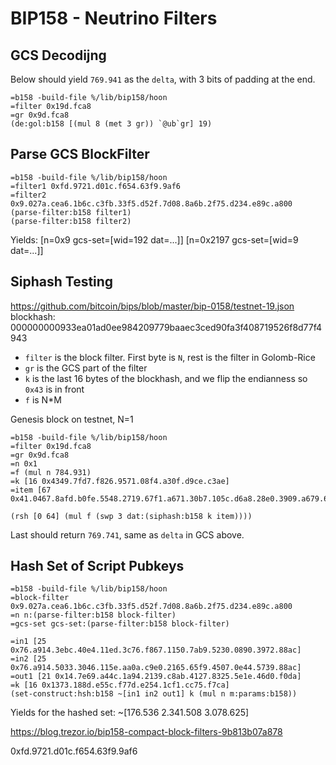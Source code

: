 # BIP158 - Neutrino Filters

## GCS Decodijng
Below should yield `769.941` as the `delta`, with 3 bits of padding at the end.
```
=b158 -build-file %/lib/bip158/hoon
=filter 0x19d.fca8
=gr 0x9d.fca8
(de:gol:b158 [(mul 8 (met 3 gr)) `@ub`gr] 19)
```

## Parse GCS BlockFilter
```
=b158 -build-file %/lib/bip158/hoon
=filter1 0xfd.9721.d01c.f654.63f9.9af6
=filter2 0x9.027a.cea6.1b6c.c3fb.33f5.d52f.7d08.8a6b.2f75.d234.e89c.a800
(parse-filter:b158 filter1)
(parse-filter:b158 filter2)
```
Yields:
[n=0x9 gcs-set=[wid=192 dat=...]]
[n=0x2197 gcs-set=[wid=9 dat=...]]

## Siphash Testing
https://github.com/bitcoin/bips/blob/master/bip-0158/testnet-19.json
blockhash: 000000000933ea01ad0ee984209779baaec3ced90fa3f408719526f8d77f4943

* `filter` is the block filter. First byte is `N`, rest is the filter in Golomb-Rice
* `gr` is the GCS part of the filter
* `k` is the last 16 bytes of the blockhash, and we flip the endianness so `0x43` is in front
* `f` is N*M

Genesis block on testnet, N=1

```
=b158 -build-file %/lib/bip158/hoon
=filter 0x19d.fca8
=gr 0x9d.fca8
=n 0x1
=f (mul n 784.931)
=k [16 0x4349.7fd7.f826.9571.08f4.a30f.d9ce.c3ae]
=item [67 0x41.0467.8afd.b0fe.5548.2719.67f1.a671.30b7.105c.d6a8.28e0.3909.a679.62e0.ea1f.61de.b649.f6bc.3f4c.ef38.c4f3.5504.e51e.c112.de5c.384d.f7ba.0b8d.578a.4c70.2b6b.f11d.5fac]

(rsh [0 64] (mul f (swp 3 dat:(siphash:b158 k item))))
```
Last should return `769.741`, same as `delta` in GCS above.

## Hash Set of Script Pubkeys
```
=b158 -build-file %/lib/bip158/hoon
=block-filter 0x9.027a.cea6.1b6c.c3fb.33f5.d52f.7d08.8a6b.2f75.d234.e89c.a800
=n n:(parse-filter:b158 block-filter)
=gcs-set gcs-set:(parse-filter:b158 block-filter)

=in1 [25 0x76.a914.3ebc.40e4.11ed.3c76.f867.1150.7ab9.5230.0890.3972.88ac]
=in2 [25 0x76.a914.5033.3046.115e.aa0a.c9e0.2165.65f9.4507.0e44.5739.88ac]
=out1 [21 0x14.7e69.a44c.1a94.2139.c8ab.4127.8325.5e1e.46d0.f0da]
=k [16 0x1373.188d.e55c.f77d.e254.1cf1.cc75.f7ca]
(set-construct:hsh:b158 ~[in1 in2 out1] k (mul n m:params:b158))
```
Yields for the hashed set:
~[176.536 2.341.508 3.078.625]

https://blog.trezor.io/bip158-compact-block-filters-9b813b07a878


0xfd.9721.d01c.f654.63f9.9af6
